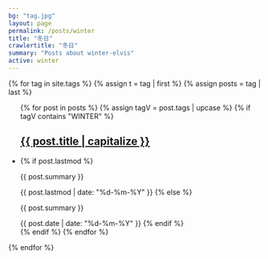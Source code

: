 ```yaml
---
bg: "tag.jpg"
layout: page
permalink: /posts/winter
title: "冬日"
crawlertitle: "冬日"
summary: "Posts about winter-elvis"
active: winter
---
```

{% for tag in site.tags %}
  {% assign t = tag | first %}
  {% assign posts = tag | last %}

  <ul class="year">
    {% for post in posts %}
      {% assign tagV = post.tags | upcase %}
      {% if tagV contains "WINTER" %}
        <h2 class="category-key" id="{{ post.title | downcase }}"><a href="{{ post.url | relative_url}}">{{ post.title | capitalize }}</a></h2>
        <li>
          {% if post.lastmod %}
            <p>{{ post.summary }}</p>
            <span class="date">{{ post.lastmod | date: "%d-%m-%Y"  }}</span>
          {% else %}
            <p>{{ post.summary }}</p>
            <span class="date">{{ post.date | date: "%d-%m-%Y"  }}</span>
          {% endif %}  
        </li>
      {% endif %}
    {% endfor %}
  </ul>

{% endfor %}
